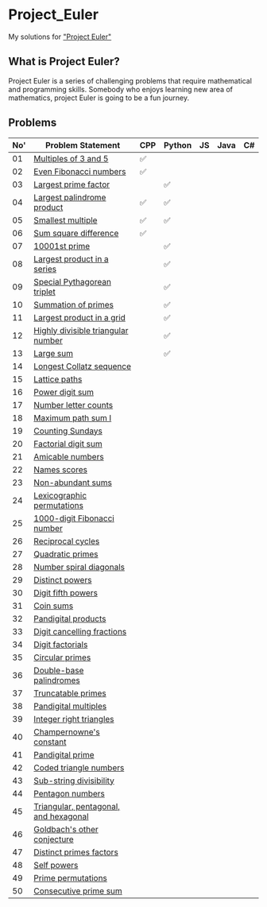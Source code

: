# Project_Euler
My solutions for ["Project Euler"](https://projecteuler.net/)

## What is Project Euler?

Project Euler is a series of challenging problems that require mathematical and programming skills. Somebody who enjoys learning new area of mathematics, project Euler is going to be a fun journey.

## Problems

| No' | Problem Statement                                                            | CPP                | Python               | JS                 | Java                | C#                 |
|----|------------------------------------------------------------------------------|--------------------|--------------------|--------------------|--------------------|--------------------|
| 01 | [Multiples of 3 and 5](https://projecteuler.net/problem=1)                   | :white_check_mark: |   |    |   |   |
| 02 | [Even Fibonacci numbers](https://projecteuler.net/problem=2)                 | :white_check_mark: |   |    |   |   |
| 03 | [Largest prime factor](https://projecteuler.net/problem=3)                   |  | :white_check_mark: |    |   |   |
| 04 | [Largest palindrome product](https://projecteuler.net/problem=4)             | :white_check_mark: | :white_check_mark: |    |   |   |
| 05 | [Smallest multiple](https://projecteuler.net/problem=5)                      | :white_check_mark: | :white_check_mark: |    |   |   |
| 06 | [Sum square difference](https://projecteuler.net/problem=6)                  | :white_check_mark: |   |    |   |   |
| 07 | [10001st prime](https://projecteuler.net/problem=7)                          |  | :white_check_mark: |    |   |   | 
| 08 | [Largest product in a series](https://projecteuler.net/problem=8)            |  | :white_check_mark: |    |   |   |
| 09 | [Special Pythagorean triplet](https://projecteuler.net/problem=9)            |  | :white_check_mark: |    |   |   |
| 10 | [Summation of primes](https://projecteuler.net/problem=10)                   |  | :white_check_mark: |    |   |   |
| 11 | [Largest product in a grid](https://projecteuler.net/problem=11)             |  | :white_check_mark: |    |   |   |
| 12 | [Highly divisible triangular number](https://projecteuler.net/problem=12)    |  | :white_check_mark: |    |   |   |
| 13 | [Large sum](https://projecteuler.net/problem=13)                             |  | :white_check_mark: |    |   |   |
| 14 | [Longest Collatz sequence](https://projecteuler.net/problem=14)              |  |    |    |   |   |
| 15 | [Lattice paths](https://projecteuler.net/problem=15)                         |  |    |    |   |   |
| 16 | [Power digit sum](https://projecteuler.net/problem=16)                       |  |    |    |   |   |
| 17 | [Number letter counts](https://projecteuler.net/problem=17)                  |  |    |    |   |   |
| 18 | [Maximum path sum I](https://projecteuler.net/problem=18)                    |  |    |    |   |   |
| 19 | [Counting Sundays](https://projecteuler.net/problem=19)                      |  |    |    |   |   |
| 20 | [Factorial digit sum](https://projecteuler.net/problem=20)                   |  |    |    |   |   |
| 21 | [Amicable numbers](https://projecteuler.net/problem=21)                      |  |    |    |   |   |
| 22 | [Names scores](https://projecteuler.net/problem=22)                          |  |    |    |   |   |
| 23 | [Non-abundant sums](https://projecteuler.net/problem=23)                     |  |    |    |   |   |
| 24 | [Lexicographic permutations](https://projecteuler.net/problem=24)            |  |    |    |   |   |
| 25 | [1000-digit Fibonacci number](https://projecteuler.net/problem=25)           |  |    |    |   |   |
| 26 | [Reciprocal cycles](https://projecteuler.net/problem=26)                     |  |    |    |   |   |
| 27 | [Quadratic primes](https://projecteuler.net/problem=27)                      |  |    |    |   |   |
| 28 | [Number spiral diagonals](https://projecteuler.net/problem=28)               |  |    |    |   |   |
| 29 | [Distinct powers](https://projecteuler.net/problem=29)                       |  |    |    |   |   |
| 30 | [Digit fifth powers](https://projecteuler.net/problem=30)                    |  |    |    |   |   |
| 31 | [Coin sums](https://projecteuler.net/problem=31)                             |  |    |    |   |   |
| 32 | [Pandigital products](https://projecteuler.net/problem=32)                   |  |    |    |   |   |
| 33 | [Digit cancelling fractions](https://projecteuler.net/problem=33)            |  |    |    |   |   |
| 34 | [Digit factorials](https://projecteuler.net/problem=34)                      |  |    |    |   |   |
| 35 | [Circular primes](https://projecteuler.net/problem=35)                       |  |    |    |   |   |
| 36 | [Double-base palindromes](https://projecteuler.net/problem=36)               |  |    |    |   |   |
| 37 | [Truncatable primes](https://projecteuler.net/problem=37)                    |  |    |    |   |   |
| 38 | [Pandigital multiples](https://projecteuler.net/problem=38)                  |  |    |    |   |   |
| 39 | [Integer right triangles](https://projecteuler.net/problem=39)               |  |    |    |   |   |
| 40 | [Champernowne's constant](https://projecteuler.net/problem=40)               |  |    |    |   |   |
| 41 | [Pandigital prime](https://projecteuler.net/problem=41)                      |  |    |    |   |   |
| 42 | [Coded triangle numbers](https://projecteuler.net/problem=42)                |  |    |    |   |   |
| 43 | [Sub-string divisibility](https://projecteuler.net/problem=43)               |  |    |    |   |   |
| 44 | [Pentagon numbers](https://projecteuler.net/problem=44)                      |  |    |    |   |   |
| 45 | [Triangular, pentagonal, and hexagonal](https://projecteuler.net/problem=45) |  |    |    |   |   |
| 46 | [Goldbach's other conjecture](https://projecteuler.net/problem=46)           |  |    |    |   |   |
| 47 | [Distinct primes factors](https://projecteuler.net/problem=47)               |  |    |    |   |   |
| 48 | [Self powers](https://projecteuler.net/problem=48)                           |  |    |    |   |   |
| 49 | [Prime permutations](https://projecteuler.net/problem=49)                    |  |    |    |   |   |
| 50 | [Consecutive prime sum](https://projecteuler.net/problem=50)                 |  |    |    |   |   |